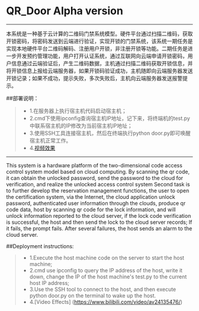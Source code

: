 # QR_Door Alpha version

------
本系统是一种基于云计算的二维码门禁系统模型。硬件平台通过扫描二维码，获取开锁密码，将密码发送到云端进行验证，实现开锁的门禁系统，该系统一期任务是实现本地硬件平台二维码解码、注册用户开锁，非注册开锁等功能。二期任务是进一步开发预约管理功能，用户打开认证系统，通过互联网向云端申请开锁密码，用户信息通过云端验证后，产生二维码数据，主机通过扫描二维码获取开锁信息，并将开锁信息上报给云端服务器，如果开锁码验证成功，主机随即向云端服务器发送开锁记录；如果不成功，提示失败，多次失败后，主机向云端服务器发送报警提示。

##部署说明：
> * 1.在服务器上执行宿主机代码启动宿主机；
> * 2.cmd下使用ipconfig查询宿主机IP地址，记下来，将终端机的test.py中联系宿主机的IP修改为当前宿主机IP地址；
> * 3.使用SSH工具连接宿主机，然后在终端执行python door.py即可唤醒宿主机正常工作。
> * 4.[视频效果](https://www.bilibili.com/video/av24135476/)

------
This system is a hardware platform of the two-dimensional code access control system model based on cloud computing. By scanning the qr code, it can obtain the unlocked password, send the password to the cloud for verification, and realize the unlocked access control system Second task is to further develop the reservation management functions, the user to open the certification system, via the Internet, the cloud application unlock password, authenticated user information through the clouds, produce qr code data, host by scanning qr code for the lock information, and will unlock information reported to the cloud server, if the lock code verification is successful, the host and then send the lock to the cloud server records; If it fails, the prompt fails. After several failures, the host sends an alarm to the cloud server.

##Deployment instructions:
> * 1.Execute the host machine code on the server to start the host machine;
> * 2.cmd use ipconfig to query the IP address of the host, write it down, change the IP of the host machine's test.py to the current host IP address;
> * 3.Use the SSH tool to connect to the host, and then execute python door.py on the terminal to wake up the host.
> * 4.[Video Effects] (https://www.bilibili.com/video/av24135476/)
